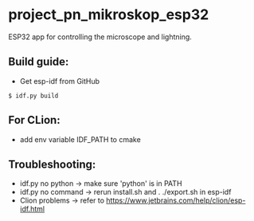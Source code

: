 # project_pn_mikroskop_esp32
ESP32 app for controlling the microscope and lightning.

## Build guide:
 * Get esp-idf from GitHub
```shell
$ idf.py build
```

## For CLion:
 * add env variable IDF_PATH to cmake

## Troubleshooting:
 * idf.py no python -> make sure 'python' is in PATH
 * idf.py no command -> rerun install.sh and . ./export.sh in esp-idf
 * Clion problems -> refer to https://www.jetbrains.com/help/clion/esp-idf.html
